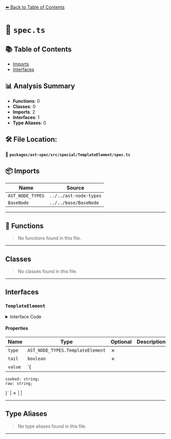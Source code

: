 [⬅️ Back to Table of Contents](../../../../../index.md)

# 📄 `spec.ts`

## 📚 Table of Contents

- [Imports](#imports)
- [Interfaces](#interfaces)

## 📊 Analysis Summary

- **Functions**: 0
- **Classes**: 0
- **Imports**: 2
- **Interfaces**: 1
- **Type Aliases**: 0

## 🛠️ File Location:
📂 **`packages/ast-spec/src/special/TemplateElement/spec.ts`**

## 📦 Imports

| Name | Source |
|------|--------|
| `AST_NODE_TYPES` | `../../ast-node-types` |
| `BaseNode` | `../../base/BaseNode` |


---

## 🔧 Functions

> No functions found in this file.


---

## Classes

> No classes found in this file.


---

## Interfaces

### `TemplateElement`

<details><summary>Interface Code</summary>

```ts
export interface TemplateElement extends BaseNode {
  type: AST_NODE_TYPES.TemplateElement;
  tail: boolean;
  value: {
    cooked: string;
    raw: string;
  };
}
```
</details>

#### Properties

| Name | Type | Optional | Description |
|------|------|----------|-------------|
| `type` | `AST_NODE_TYPES.TemplateElement` | ✗ |  |
| `tail` | `boolean` | ✗ |  |
| `value` | `{
    cooked: string;
    raw: string;
  }` | ✗ |  |


---

## Type Aliases

> No type aliases found in this file.


---